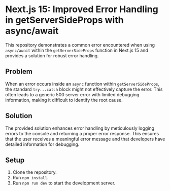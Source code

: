 # Next.js 15: Improved Error Handling in getServerSideProps with async/await

This repository demonstrates a common error encountered when using `async/await` within the `getServerSideProps` function in Next.js 15 and provides a solution for robust error handling.

## Problem

When an error occurs inside an `async` function within `getServerSideProps`, the standard `try...catch` block might not effectively capture the error. This often leads to a generic 500 server error with limited debugging information, making it difficult to identify the root cause.

## Solution

The provided solution enhances error handling by meticulously logging errors to the console and returning a proper error response.  This ensures that the user receives a meaningful error message and that developers have detailed information for debugging.

## Setup

1. Clone the repository.
2. Run `npm install`.
3. Run `npm run dev` to start the development server.